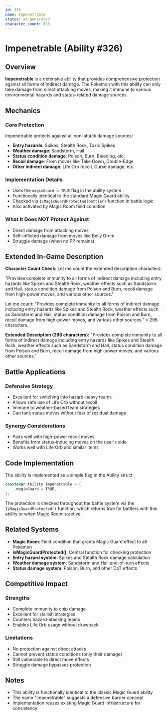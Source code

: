 ```yaml
---
id: 326
name: Impenetrable
status: ai-generated
character_count: 838
---
```


# Impenetrable (Ability #326)

## Overview
**Impenetrable** is a defensive ability that provides comprehensive protection against all forms of indirect damage. The Pokémon with this ability can only take damage from direct attacking moves, making it immune to various environmental hazards and status-related damage sources.

## Mechanics

### Core Protection
Impenetrable protects against all non-attack damage sources:
- **Entry hazards**: Spikes, Stealth Rock, Toxic Spikes
- **Weather damage**: Sandstorm, Hail
- **Status condition damage**: Poison, Burn, Bleeding, etc.
- **Recoil damage**: From moves like Take Down, Double-Edge
- **Other indirect damage**: Life Orb recoil, Curse damage, etc.

### Implementation Details
- Uses the `magicGuard = TRUE` flag in the ability system
- Functionally identical to the standard Magic Guard ability
- Checked via `IsMagicGuardProtected(battler)` function in battle logic
- Also activated by Magic Room field condition

### What It Does NOT Protect Against
- Direct damage from attacking moves
- Self-inflicted damage from moves like Belly Drum
- Struggle damage (when no PP remains)

## Extended In-Game Description
**Character Count Check**: Let me count the extended description characters:

"Provides complete immunity to all forms of indirect damage including entry hazards like Spikes and Stealth Rock, weather effects such as Sandstorm and Hail, status condition damage from Poison and Burn, recoil damage from high-power moves, and various other sources."

Let me count: "Provides complete immunity to all forms of indirect damage including entry hazards like Spikes and Stealth Rock, weather effects such as Sandstorm and Hail, status condition damage from Poison and Burn, recoil damage from high-power moves, and various other sources." = 296 characters.

**Extended Description (296 characters):**
"Provides complete immunity to all forms of indirect damage including entry hazards like Spikes and Stealth Rock, weather effects such as Sandstorm and Hail, status condition damage from Poison and Burn, recoil damage from high-power moves, and various other sources."

## Battle Applications

### Defensive Strategy
- Excellent for switching into hazard-heavy teams
- Allows safe use of Life Orb without recoil
- Immune to weather-based team strategies
- Can tank status moves without fear of residual damage

### Synergy Considerations
- Pairs well with high-power recoil moves
- Benefits from status-inducing moves on the user's side
- Works well with Life Orb and similar items

## Code Implementation

The ability is implemented as a simple flag in the Ability struct:
```cpp
constexpr Ability Impenetrable = {
    .magicGuard = TRUE,
};
```

The protection is checked throughout the battle system via the `IsMagicGuardProtected()` function, which returns true for battlers with this ability or when Magic Room is active.

## Related Systems
- **Magic Room**: Field condition that grants Magic Guard effect to all Pokémon
- **IsMagicGuardProtected()**: Central function for checking protection
- **Entry hazard system**: Spikes and Stealth Rock damage calculation
- **Weather damage system**: Sandstorm and Hail end-of-turn effects
- **Status damage system**: Poison, Burn, and other DoT effects

## Competitive Impact

### Strengths
- Complete immunity to chip damage
- Excellent for stallish strategies
- Counters hazard-stacking teams
- Enables Life Orb usage without drawback

### Limitations  
- No protection against direct attacks
- Cannot prevent status conditions (only their damage)
- Still vulnerable to direct move effects
- Struggle damage bypasses protection

## Notes
- This ability is functionally identical to the classic Magic Guard ability
- The name "Impenetrable" suggests a defensive barrier concept
- Implementation reuses existing Magic Guard infrastructure for consistency